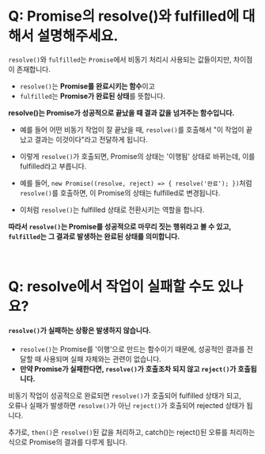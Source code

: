 # Q: Promise의 resolve()와 fulfilled에 대해서 설명해주세요.

`resolve()`와 `fulfilled`는 `Promise`에서 비동기 처리시 사용되는 값들이지만, 차이점이 존재합니다. 

- `resolve()`는 **Promise를 완료시키는 함수**이고
- `fulfilled`는 **Promise가 완료된 상태**를 뜻합니다.


**resolve()는 Promise가 성공적으로 끝났을 때 결과 값을 넘겨주는 함수입니다.**

- 예를 들어 어떤 비동기 작업이 잘 끝났을 때, `resolve()`를 호출해서 "이 작업이 끝났고 결과는 이것이다"라고 전달하게 됩니다.     
- 이렇게 `resolve()`가 호출되면, Promise의 상태는 '이행됨' 상태로 바뀌는데, 이를 fulfilled라고 부릅니다.

- 예를 들어, `new Promise((resolve, reject) => { resolve('완료'); })`처럼 `resolve()`를 호출하면, 이 Promise의 상태는 fulfilled로 변경됩니다.
- 이처럼 `resolve()`는 fulfilled 상태로 전환시키는 역할을 합니다.

**따라서 `resolve()`는 Promise를 성공적으로 마무리 짓는 행위라고 볼 수 있고, `fulfilled`는 그 결과로 발생하는 완료된 상태를 의미합니다.**

<br/>

# Q: resolve에서 작업이 실패할 수도 있나요?

#### `resolve()`가 실패하는 상황은 발생하지 않습니다.   

- `resolve()`는 Promise를 '이행'으로 만드는 함수이기 때문에, 성공적인 결과를 전달할 때 사용되며 실패 자체와는 관련이 없습니다.
- **만약 Promise가 실패한다면, `resolve()`가 호출조차 되지 않고 `reject()`가 호출됩니다.**

비동기 작업이 성공적으로 완료되면 `resolve()`가 호출되어 fulfilled 상태가 되고,    
오류나 실패가 발생하면 `resolve()`가 아닌 `reject()`가 호출되어 rejected 상태가 됩니다.

추가로, `then()`은 `resolve()`된 값을 처리하고, catch()는 reject()된 오류를 처리하는 식으로 Promise의 결과를 다루게 됩니다.


